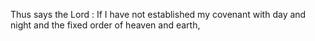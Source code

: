 Thus says the Lord : If I have not established my covenant with day and night and the fixed order of heaven and earth,

